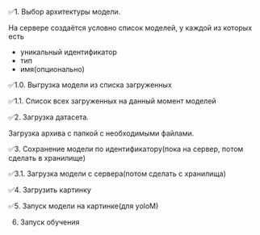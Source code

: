 
✅1. Выбор архитектуры модели.

На сервере создаётся условно список моделей, у каждой из которых есть 

- уникальный идентификатор
- тип
- имя(опционально)

✅1.0. Выгрузка модели из списка загруженных

✅1.1. Список всех загруженных на данный момент моделей

✅2. Загрузка датасета. 

Загрузка архива с папкой с необходимыми файлами. 

✅3. Сохранение модели по идентификатору(пока на сервер, потом сделать в хранилище)

✅3.1. Загрузка модели с сервера(потом сделать с хранилища)

✅4. Загрузить картинку

✅5. Запуск модели на картинке(для yoloМ)

6. Запуск обучения


